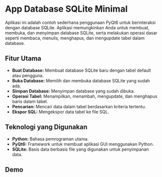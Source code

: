# App Database SQLite Minimal

Aplikasi ini adalah contoh sederhana penggunaan PyQt6 untuk berinteraksi dengan database SQLite. Aplikasi memungkinkan Anda untuk membuat, membuka, dan menyimpan database SQLite, serta melakukan operasi dasar seperti membaca, menulis, menghapus, dan mengupdate tabel dalam database.

## Fitur Utama
- **Buat Database:** Membuat database SQLite baru dengan tabel default atau pengguna.
- **Buka Database:** Memilih dan membuka database SQLite yang sudah ada.
- **Simpan Database:** Menyimpan database yang sudah dibuka.
- **Operasi Tabel:** Menampilkan, menambah, mengupdate, dan menghapus baris dalam tabel.
- **Pencarian:** Mencari data dalam tabel berdasarkan kriteria tertentu.
- **Ekspor SQL:** Mengekspor data tabel ke file SQL.

## Teknologi yang Digunakan
- **Python:** Bahasa pemrograman utama.
- **PyQt6:** Framework untuk membuat aplikasi GUI menggunakan Python.
- **SQLite:** Basis data berbasis file yang digunakan untuk penyimpanan data.


## Demo
